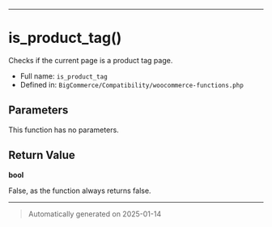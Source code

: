 ***

# is_product_tag()

Checks if the current page is a product tag page.




* Full name: `is_product_tag`
* Defined in: `BigCommerce/Compatibility/woocommerce-functions.php`

## Parameters

This function has no parameters.

## Return Value

**bool**

False, as the function always returns false.

***
> Automatically generated on 2025-01-14
